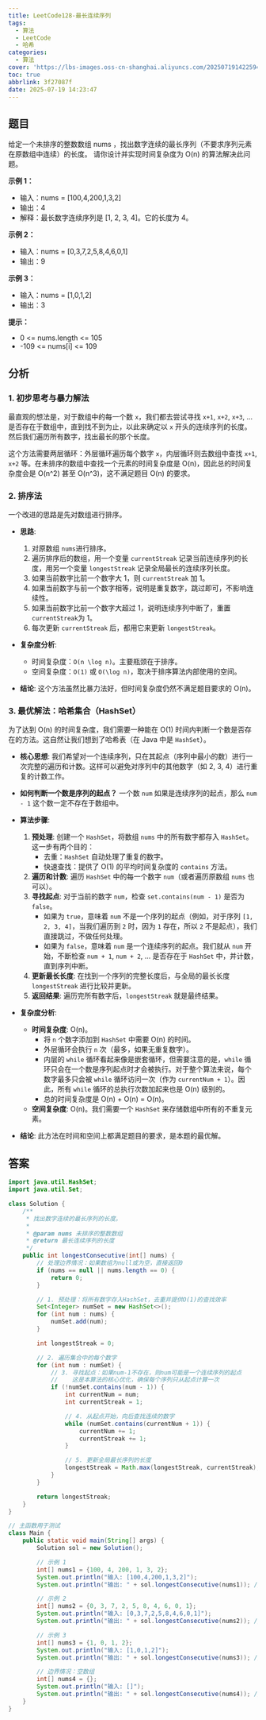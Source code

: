 ```yaml
---
title: LeetCode128-最长连续序列
tags:
  - 算法
  - LeetCode
  - 哈希
categories:
  - 算法
cover: 'https://lbs-images.oss-cn-shanghai.aliyuncs.com/20250719142259466.png'
toc: true
abbrlink: 3f27087f
date: 2025-07-19 14:23:47
---
```


## 题目

给定一个未排序的整数数组 nums ，找出数字连续的最长序列（不要求序列元素在原数组中连续）的长度。
请你设计并实现时间复杂度为 O(n) 的算法解决此问题。

**示例 1：**
- 输入：nums = [100,4,200,1,3,2]
- 输出：4
- 解释：最长数字连续序列是 [1, 2, 3, 4]。它的长度为 4。

**示例 2：**
- 输入：nums = [0,3,7,2,5,8,4,6,0,1]
- 输出：9

**示例 3：**

- 输入：nums = [1,0,1,2]
- 输出：3


**提示：**

- 0 <= nums.length <= 105
- -109 <= nums[i] <= 109

## 分析


### 1. 初步思考与暴力解法

最直观的想法是，对于数组中的每一个数 `x`，我们都去尝试寻找 `x+1`, `x+2`, `x+3`, ... 是否存在于数组中，直到找不到为止，以此来确定以 `x` 开头的连续序列的长度。然后我们遍历所有数字，找出最长的那个长度。

这个方法需要两层循环：外层循环遍历每个数字 `x`，内层循环则去数组中查找 `x+1`, `x+2` 等。在未排序的数组中查找一个元素的时间复杂度是 O(n)，因此总的时间复杂度会是 O(n^2) 甚至 O(n^3)，这不满足题目 O(n) 的要求。

### 2. 排序法

一个改进的思路是先对数组进行排序。

* **思路**:

    1.  对原数组 `nums`进行排序。
    2.  遍历排序后的数组，用一个变量 `currentStreak` 记录当前连续序列的长度，用另一个变量 `longestStreak` 记录全局最长的连续序列长度。
    3.  如果当前数字比前一个数字大 1，则 `currentStreak` 加 1。
    4.  如果当前数字与前一个数字相等，说明是重复数字，跳过即可，不影响连续性。
    5.  如果当前数字比前一个数字大超过 1，说明连续序列中断了，重置 `currentStreak`为 1。
    6.  每次更新 `currentStreak` 后，都用它来更新 `longestStreak`。

* **复杂度分析**:

    * 时间复杂度：`O(n \log n)`。主要瓶颈在于排序。
    * 空间复杂度：`O(1)` 或 `O(\log n)`，取决于排序算法内部使用的空间。

* **结论**: 这个方法虽然比暴力法好，但时间复杂度仍然不满足题目要求的 O(n)。

### 3. 最优解法：哈希集合（HashSet）

为了达到 O(n) 的时间复杂度，我们需要一种能在 O(1) 时间内判断一个数是否存在的方法。这自然让我们想到了哈希表（在 Java 中是 `HashSet`）。

* **核心思想**:
  我们希望对一个连续序列，只在其起点（序列中最小的数）进行一次完整的遍历和计数。这样可以避免对序列中的其他数字（如 2, 3, 4）进行重复的计数工作。

* **如何判断一个数是序列的起点？**
  一个数 `num` 如果是连续序列的起点，那么 `num - 1` 这个数一定不存在于数组中。

* **算法步骤**:

    1.  **预处理**: 创建一个 `HashSet`，将数组 `nums` 中的所有数字都存入 `HashSet`。这一步有两个目的：
        * 去重：`HashSet` 自动处理了重复的数字。
        * 快速查找：提供了 O(1) 的平均时间复杂度的 `contains` 方法。
    2.  **遍历和计数**: 遍历 `HashSet` 中的每一个数字 `num`（或者遍历原数组 `nums` 也可以）。
    3.  **寻找起点**: 对于当前的数字 `num`，检查 `set.contains(num - 1)` 是否为 `false`。
        * 如果为 `true`，意味着 `num` 不是一个序列的起点（例如，对于序列 `[1, 2, 3, 4]`，当我们遍历到 `2` 时，因为 `1` 存在，所以 `2` 不是起点），我们直接跳过，不做任何处理。
        * 如果为 `false`，意味着 `num` 是一个连续序列的起点。我们就从 `num` 开始，不断检查 `num + 1`, `num + 2`, ... 是否存在于 `HashSet` 中，并计数，直到序列中断。
    4.  **更新最长长度**: 在找到一个序列的完整长度后，与全局的最长长度 `longestStreak` 进行比较并更新。
    5.  **返回结果**: 遍历完所有数字后，`longestStreak` 就是最终结果。

* **复杂度分析**:

    * **时间复杂度**: O(n)。
        * 将 `n` 个数字添加到 `HashSet` 中需要 O(n) 的时间。
        * 外层循环会执行 `n` 次（最多，如果无重复数字）。
        * 内层的 `while` 循环看起来像是嵌套循环，但需要注意的是，`while` 循环只会在一个数是序列起点时才会被执行。对于整个算法来说，每个数字最多只会被 `while` 循环访问一次（作为 `currentNum + 1`）。因此，所有 `while` 循环的总执行次数加起来也是 O(n) 级别的。
        * 总的时间复杂度是 O(n) + O(n) = O(n)。
    * **空间复杂度**: O(n)。我们需要一个 `HashSet` 来存储数组中所有的不重复元素。

* **结论**: 此方法在时间和空间上都满足题目的要求，是本题的最优解。

## 答案

```java
import java.util.HashSet;
import java.util.Set;

class Solution {
    /**
     * 找出数字连续的最长序列的长度。
     *
     * @param nums 未排序的整数数组
     * @return 最长连续序列的长度
     */
    public int longestConsecutive(int[] nums) {
        // 处理边界情况：如果数组为null或为空，直接返回0
        if (nums == null || nums.length == 0) {
            return 0;
        }

        // 1. 预处理：将所有数字存入HashSet，去重并提供O(1)的查找效率
        Set<Integer> numSet = new HashSet<>();
        for (int num : nums) {
            numSet.add(num);
        }

        int longestStreak = 0;

        // 2. 遍历集合中的每个数字
        for (int num : numSet) {
            // 3. 寻找起点：如果num-1不存在，则num可能是一个连续序列的起点
            //    这是本算法的核心优化，确保每个序列只从起点计算一次
            if (!numSet.contains(num - 1)) {
                int currentNum = num;
                int currentStreak = 1;

                // 4. 从起点开始，向后查找连续的数字
                while (numSet.contains(currentNum + 1)) {
                    currentNum += 1;
                    currentStreak += 1;
                }

                // 5. 更新全局最长序列的长度
                longestStreak = Math.max(longestStreak, currentStreak);
            }
        }

        return longestStreak;
    }
}

// 主函数用于测试
class Main {
    public static void main(String[] args) {
        Solution sol = new Solution();

        // 示例 1
        int[] nums1 = {100, 4, 200, 1, 3, 2};
        System.out.println("输入: [100,4,200,1,3,2]");
        System.out.println("输出: " + sol.longestConsecutive(nums1)); // 预期输出: 4

        // 示例 2
        int[] nums2 = {0, 3, 7, 2, 5, 8, 4, 6, 0, 1};
        System.out.println("输入: [0,3,7,2,5,8,4,6,0,1]");
        System.out.println("输出: " + sol.longestConsecutive(nums2)); // 预期输出: 9

        // 示例 3
        int[] nums3 = {1, 0, 1, 2};
        System.out.println("输入: [1,0,1,2]");
        System.out.println("输出: " + sol.longestConsecutive(nums3)); // 预期输出: 3

        // 边界情况：空数组
        int[] nums4 = {};
        System.out.println("输入: []");
        System.out.println("输出: " + sol.longestConsecutive(nums4)); // 预期输出: 0
    }
}
```
